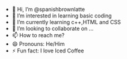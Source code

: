 - 👋 Hi, I’m @spanishbrownlatte
- 👀 I’m interested in learning basic coding
- 🌱 I’m currently learning c++,HTML and CSS
- 💞️ I’m looking to collaborate on ...
- 📫 How to reach me?
- 😄 Pronouns: He/Him
- ⚡ Fun fact: I love Iced Coffee 

<!---
spanishbrownlatte/spanishbrownlatte is a ✨ special ✨ repository because its `README.md` (this file) appears on your GitHub profile.
You can click the Preview link to take a look at your changes.
--->
